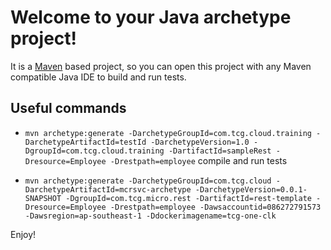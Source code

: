 # Welcome to your Java archetype project!

It is a [Maven](https://maven.apache.org/) based project, so you can open this project with any Maven compatible Java IDE to build and run tests.

## Useful commands

 * `mvn archetype:generate -DarchetypeGroupId=com.tcg.cloud.training -DarchetypeArtifactId=testId -DarchetypeVersion=1.0 -DgroupId=com.tcg.cloud.training -DartifactId=sampleRest -Dresource=Employee -Drestpath=employee`     compile and run tests
 

 * `mvn archetype:generate -DarchetypeGroupId=com.tcg.cloud -DarchetypeArtifactId=mcrsvc-archetype -DarchetypeVersion=0.0.1-SNAPSHOT -DgroupId=com.tcg.micro.rest -DartifactId=rest-template -Dresource=Employee -Drestpath=employee -Dawsaccountid=086272791573 -Dawsregion=ap-southeast-1 -Ddockerimagename=tcg-one-clk`


Enjoy!
